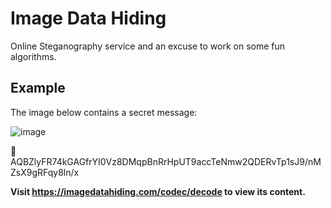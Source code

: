 # Image Data Hiding
Online Steganography service and an excuse to work on some fun algorithms.

## Example

The image below contains a secret message:

![image](https://user-images.githubusercontent.com/56021306/170973250-ba1bf831-7da0-4972-affb-01d00fd4d96f.png)

:key: AQBZlyFR74kGAGfrYI0Vz8DMqpBnRrHpUT9accTeNmw2QDERvTp1sJ9/nMZsX9gRFqy8ln/x

**Visit https://imagedatahiding.com/codec/decode to view its content.**
